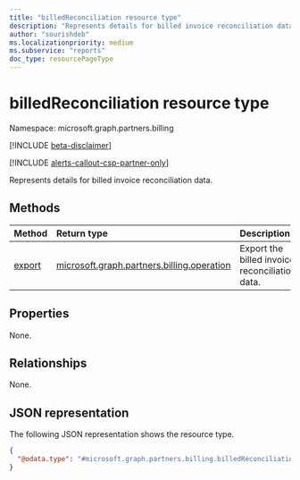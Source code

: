 ```yaml
---
title: "billedReconciliation resource type"
description: "Represents details for billed invoice reconciliation data."
author: "sourishdeb"
ms.localizationpriority: medium
ms.subservice: "reports"
doc_type: resourcePageType
---
```


# billedReconciliation resource type

Namespace: microsoft.graph.partners.billing

[!INCLUDE [beta-disclaimer](../../includes/beta-disclaimer.md)]

[!INCLUDE [alerts-callout-csp-partner-only](../includes/alerts-callout-csp-partner-only.md)]

Represents details for billed invoice reconciliation data.

## Methods

|Method|Return type|Description|
|:---|:---|:---|
|[export](../api/partners-billing-billedreconciliation-export.md)|[microsoft.graph.partners.billing.operation](partners-billing-operation.md)|Export the billed invoice reconciliation data.|

## Properties

None.

## Relationships

None.

## JSON representation

The following JSON representation shows the resource type.

<!-- {
  "blockType": "resource",
  "keyProperty": "id",
  "@odata.type": "microsoft.graph.partners.billing.billedReconciliation",
  "baseType": "microsoft.graph.entity",
  "openType": false
}
-->
``` json
{
  "@odata.type": "#microsoft.graph.partners.billing.billedReconciliation"
}
```
